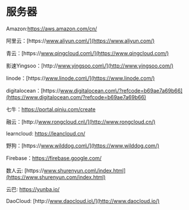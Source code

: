 # 服务器

Amazon:[https:\/\/aws.amazon.com\/cn\/](https://aws.amazon.com/cn/)

阿里云：[https:\/\/www.aliyun.com\/](https://www.aliyun.com/)

青云：[https:\/\/www.qingcloud.com\/](https://www.qingcloud.com/)

影速Yingsoo：[http:\/\/www.yingsoo.com\/](http://www.yingsoo.com/)

linode：[https:\/\/www.linode.com\/](https://www.linode.com/)

digitalocean：[https:\/\/www.digitalocean.com\/?refcode=b69ae7a69b66](https://www.digitalocean.com/?refcode=b69ae7a69b66)

七牛：[https:\/\/portal.qiniu.com\/create](https://portal.qiniu.com/create)

融云：[http:\/\/www.rongcloud.cn\/](http://www.rongcloud.cn/)

learncloud: [https:\/\/leancloud.cn\/](https://leancloud.cn/)

野狗：[https:\/\/www.wilddog.com\/](https://www.wilddog.com/)

Firebase：[https:\/\/firebase.google.com\/](https://firebase.google.com/)

数人云: [https:\/\/www.shurenyun.com\/index.html](https://www.shurenyun.com/index.html)

云巴: [https:\/\/yunba.io\/](https://yunba.io/)

DaoCloud: [http:\/\/www.daocloud.io\/](http://www.daocloud.io/)

